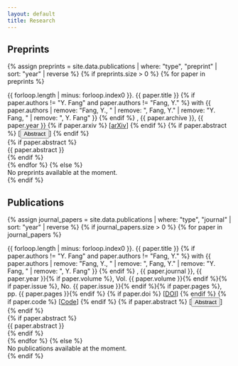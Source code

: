 ```yaml
---
layout: default
title: Research
---
```


<section class="section">
<h2 class="section-title">Preprints                                                                   </h2>

{% assign preprints = site.data.publications | where: "type", "preprint" | sort: "year" | reverse %}
{% if preprints.size > 0 %}
{% for paper in preprints %}
<div class="publication-item">
    <div class="publication-content">
        <span class="publication-number">{{ forloop.length | minus: forloop.index0 }}.</span>
        <span class="publication-title">{{ paper.title }}</span>
        {% if paper.authors != "Y. Fang" and paper.authors != "Fang, Y." %}
        <span class="publication-authors"> with {{ paper.authors | remove: "Fang, Y., " | remove: ", Fang, Y." | remove: "Y. Fang, " | remove: ", Y. Fang" }}</span>
        {% endif %}
        <span class="publication-meta">, {{ paper.archive }}, {{ paper.year }}</span>
        {% if paper.arxiv %}
        <span class="publication-links"> [<a href="https://arxiv.org/abs/{{ paper.arxiv }}" target="_blank">arXiv</a>]</span>
        {% endif %}
        {% if paper.abstract %}
        <span class="publication-links"> [<button class="abstract-toggle" data-target="abstract-preprint-{{ forloop.index }}">Abstract</button>]</span>
        {% endif %}
    </div>
    {% if paper.abstract %}
    <div class="publication-abstract" id="abstract-preprint-{{ forloop.index }}">{{ paper.abstract }}</div>
    {% endif %}
</div>
{% endfor %}
{% else %}
<div class="no-publications">No preprints available at the moment.</div>
{% endif %}
</section>

<section class="section">
<h2 class="section-title">Publications</h2>

{% assign journal_papers = site.data.publications | where: "type", "journal" | sort: "year" | reverse %}
{% if journal_papers.size > 0 %}
{% for paper in journal_papers %}
<div class="publication-item">
    <div class="publication-content">
        <span class="publication-number">{{ forloop.length | minus: forloop.index0 }}.</span>
        <span class="publication-title">{{ paper.title }}</span>
        {% if paper.authors != "Y. Fang" and paper.authors != "Fang, Y." %}
        <span class="publication-authors"> with {{ paper.authors | remove: "Fang, Y., " | remove: ", Fang, Y." | remove: "Y. Fang, " | remove: ", Y. Fang" }}</span>
        {% endif %}
        <span class="publication-meta">, {{ paper.journal }}, {{ paper.year }}{% if paper.volume %}, Vol. {{ paper.volume }}{% endif %}{% if paper.issue %}, No. {{ paper.issue }}{% endif %}{% if paper.pages %}, pp. {{ paper.pages }}{% endif %}</span>
        {% if paper.doi %}
        <span class="publication-links"> [<a href="https://doi.org/{{ paper.doi }}" target="_blank">DOI</a>]</span>
        {% endif %}
        {% if paper.code %}
        <span class="publication-links"> [<a href="{{ paper.code }}" target="_blank">Code</a>]</span>
        {% endif %}
        {% if paper.abstract %}
        <span class="publication-links"> [<button class="abstract-toggle" data-target="abstract-{{ forloop.index }}">Abstract</button>]</span>
        {% endif %}
    </div>
    {% if paper.abstract %}
    <div class="publication-abstract" id="abstract-{{ forloop.index }}">{{ paper.abstract }}</div>
    {% endif %}
</div>
{% endfor %}
{% else %}
<div class="no-publications">No publications available at the moment.</div>
{% endif %}
</section>

<script>
document.addEventListener('DOMContentLoaded', function() {
    const abstractButtons = document.querySelectorAll('.abstract-toggle');
    
    // 初始隐藏所有摘要
    document.querySelectorAll('.publication-abstract').forEach(abstract => {
        abstract.style.display = 'none';
    });
    
    <script>
document.addEventListener('DOMContentLoaded', function() {
    const abstractButtons = document.querySelectorAll('.abstract-toggle');
    
    // 初始隐藏所有摘要
    document.querySelectorAll('.publication-abstract').forEach(abstract => {
        abstract.style.display = 'none';
    });
    
    abstractButtons.forEach(button => {
        button.addEventListener('click', function() {
            const targetId = this.getAttribute('data-target');
            const abstractDiv = document.getElementById(targetId);
            
            if (abstractDiv) {
                const isVisible = abstractDiv.style.display !== 'none';
                
                if (isVisible) {
                    abstractDiv.style.display = 'none';
                    this.textContent = 'Abstract';
                } else {
                    abstractDiv.style.display = 'block';
                    this.textContent = 'Hide Abstract';
                }
            }
        });
    });
});
</script>